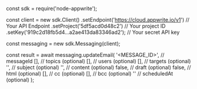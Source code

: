 const sdk = require('node-appwrite');

const client = new sdk.Client()
    .setEndpoint('https://cloud.appwrite.io/v1') // Your API Endpoint
    .setProject('5df5acd0d48c2') // Your project ID
    .setKey('919c2d18fb5d4...a2ae413da83346ad2'); // Your secret API key

const messaging = new sdk.Messaging(client);

const result = await messaging.updateEmail(
    '<MESSAGE_ID>', // messageId
    [], // topics (optional)
    [], // users (optional)
    [], // targets (optional)
    '<SUBJECT>', // subject (optional)
    '<CONTENT>', // content (optional)
    false, // draft (optional)
    false, // html (optional)
    [], // cc (optional)
    [], // bcc (optional)
    '' // scheduledAt (optional)
);
